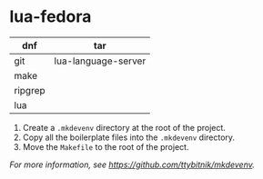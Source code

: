 # lua-fedora

| dnf     | tar                 |
|---------|---------------------|
| git     | lua-language-server |
| make    |                     |
| ripgrep |                     |
| lua     |                     |

1. Create a `.mkdevenv` directory at the root of the project.
2. Copy all the boilerplate files into the `.mkdevenv` directory.
3. Move the `Makefile` to the root of the project.

*For more information, see <https://github.com/ttybitnik/mkdevenv>.*
